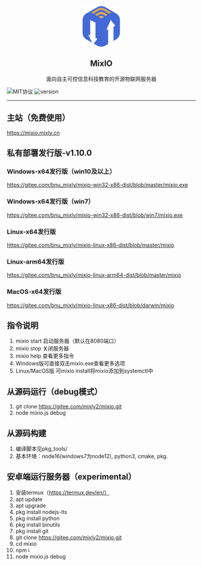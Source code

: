 <p align="center">
  <a href="https://mixio.mixly.cn">
    <img src="img/shortcut.png" width="100" alt="MixIO">
  </a>
</p>
<h2 align="center">MixIO</h2>
<p align="center">
  面向自主可控信息科技教育的开源物联网服务器
</p>

![MIT协议](https://img.shields.io/badge/license-MPL-red)
![version](https://img.shields.io/badge/version-1.10.0-green)

---

## 主站（免费使用）
https://mixio.mixly.cn

## 私有部署发行版-v1.10.0

### Windows-x64发行版（win10及以上）
https://gitee.com/bnu_mixly/mixio-win32-x86-dist/blob/master/mixio.exe

### Windows-x64发行版（win7）
https://gitee.com/bnu_mixly/mixio-win32-x86-dist/blob/win7/mixio.exe

### Linux-x64发行版
https://gitee.com/bnu_mixly/mixio-linux-x86-dist/blob/master/mixio

### Linux-arm64发行版
https://gitee.com/bnu_mixly/mixio-linux-arm64-dist/blob/master/mixio

### MacOS-x64发行版
https://gitee.com/bnu_mixly/mixio-linux-x86-dist/blob/darwin/mixio


## 指令说明
1. mixio start 启动服务器（默认在8080端口）
2. mixio stop 关闭服务器
3. mixio help 查看更多指令
4. Windows版可直接双击mixio.exe查看更多选项
5. Linux/MacOS版 可mixio install将mixio添加到systemctl中

## 从源码运行（debug模式）
1. git clone https://gitee.com/mixly2/mixio.git
2. node mixio.js debug

## 从源码构建
1. 编译脚本见pkg_tools/
2. 基本环境：node16(windows7为node12), python3, cmake, pkg.

## 安卓端运行服务器（experimental）
1. 安装termux（https://termux.dev/en/）
2. apt update
3. apt upgrade
4. pkg install nodejs-lts
5. pkg install python
6. pkg install binutils
7. pkg install git
8. git clone https://gitee.com/mixly2/mixio.git
9. cd mixio
10. npm i
11. node mixio.js debug